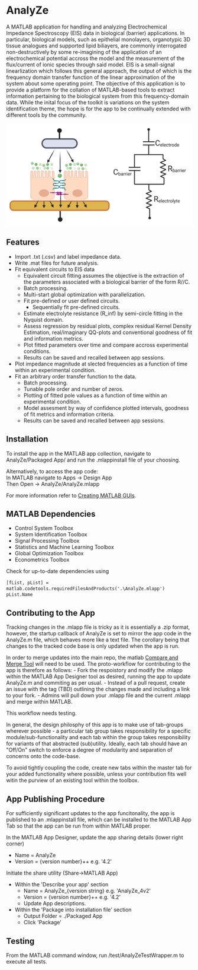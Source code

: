 
# AnalyZe

A MATLAB application for handling and analyzing Electrochemical Impedance Spectroscopy (EIS) data in biological (barrier) applications. In particular, biological models, such as epithelial monolayers, organotypic 3D tissue analogues and supported lipid biliayers, are commonly interrogated non-destructively by some re-imagining of the application of an electrochemical potential accross the model and the measurement of the flux/current of ionic species through said model. EIS is a small-signal linearlization which follows this general approach, the output of which is the frequency domain transfer function of the linear approximation of the system about some operating point. The objective of this application is to provide a platform for the collation of MATLAB-based tools to extract information pertaining to the biological system from this frequency-domain data. While the inital focus of the toolkit is variations on the system identification theme, the hope is for the app to be continually extended with different tools by the community. 

![Schematic of a gerneralised biological barrier being elechtrochemically interrogated alongside the standard equivalent circuit](/images/Equivalent_circuit_Barrier.png)


## Features

- Import .txt (.csv) and label impedance data.
- Write .mat files for future analysis.
- Fit equivalent circuits to EIS data
    - Equivalent circuit fitting assumes the objective is the extraction of the parameters associated with a biological barrier of the form R//C.
    - Batch processing.
    - Multi-start global optimization with parallelization.
    - Fit pre-defined or user defined circuits.
        - Sequentially fit pre-defined circuits.
    - Estimate electrolyte resistance (R_inf) by semi-circle fitting in the Nyquist domain.
    - Assess regression by residual plots, complex residual Kernel Density Estimation, real/imaginary QQ-plots and conventional goodness of fit and information metrics.
    - Plot fitted parameters over time and compare accross experimental conditions. 
    - Results can be saved and recalled between app sessions.
- Plot impedance magnitude at slected frequencies as a function of time within an experimental condition.
- Fit an arbitrary order transfer function to the data.
    - Batch processing.
    - Tunable pole order and number of zeros.
    - Plotting of fitted pole values as a function of time within an experimental condition. 
    - Model assesment by way of confidence plotted intervals, goodness of fit metrics and information criteria. 
    - Results can be saved and recalled between app sessions. 


## Installation

To install the app in the MATLAB app collection, navigate to AnalyZe/Packaged App/ and run the .mlappinstall file of your choosing.

Alternatively, to access the app code: \
In MATLAB navigate to Apps -> Design App \
Then Open -> AnalyZe/AnalyZe.mlapp

For more information refer to [Creating MATLAB GUIs](https://www.mathworks.com/help/matlab/creating_guis/). 

## MATLAB Dependencies

- Control System Toolbox
- System Identification Toolbox
- Signal Processing Toolbox
- Statistics and Machine Learning Toolbox
- Global Optimization Toolbox
- Econometrics Toolbox

Check for up-to-date dependencies using 
```
[fList, pList] = matlab.codetools.requiredFilesAndProducts('.\AnalyZe.mlapp')
pList.Name
```

## Contributing to the App

Tracking changes in the .mlapp file is tricky as it is essentially a .zip format, however, the startup callback of AnalyZe is set to mirror the app code in the AnalyZe.m file, which behaves more like a text file. The corollary being that changes to the tracked code base is only updated when the app is run. 

In order to merge updates into the main repo, the matlab [Compare and Merge Tool](https://www.mathworks.com/help/matlab/matlab_env/compare-and-merge-apps.html) will need to be used. The proto-workflow for contributing to the app is therefore as follows:
    - Fork the respoistory and modify the .mlapp within the MATLAB App Designer tool as desired, running the app to update AnalyZe.m and commiting as per usual.
    - Instead of a pull request, create an issue with the tag (TBD) outlining the changes made and including a link to your fork.
    - Admins will pull down your .mlapp file and the current .mlapp and merge within MATLAB.
    
This workflow needs testing.

In general, the design philosphy of this app is to make use of tab-groups wherever possible - a particular tab group takes responsibility for a specific module/sub-functionality and each tab within the group takes responsibility for variants of that abstracted (sub)utility. Ideally, each tab should have an "Off/On" switch to enforce a degree of modularity and separation of concerns onto the code-base. 

To avoid tightly coupling the code, create new tabs within the master tab for your added functionality where possible, unless your contribution fits well witin the purview of an existing tool within the toolbox. 

## App Publishing Procedure

For sufficiently significant updates to the app funcitonality, the app is published to an .mlappinstall file, which can be installed to the MATLAB App Tab so that the app can be run from within MATLAB proper.

In the MATLAB App Designer, update the app sharing details (lower right corner)
 - Name = AnalyZe
 - Version = {version number}++ e.g. '4.2'
 
Initiate the share utility (Share->MATLAB App)
 - Within the 'Describe your app' section
    - Name = AnalyZe_{version string} e.g. 'AnalyZe_4v2'
    - Version = {version number}++ e.g. '4.2'
    - Update App descriptions.
 - Within the 'Package into installation file' section
    - Output Folder = ./Packaged App
    - Click 'Package'

## Testing

From the MATLAB command window, run /test/AnalyZeTestWrapper.m to execute all tests.
